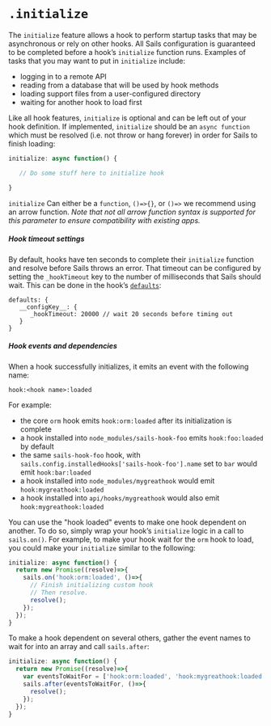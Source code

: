 # `.initialize`

The `initialize` feature allows a hook to perform startup tasks that may be asynchronous or rely on other hooks.  All Sails configuration is guaranteed to be completed before a hook&rsquo;s `initialize` function runs.  Examples of tasks that you may want to put in `initialize` include:

* logging in to a remote API
* reading from a database that will be used by hook methods
* loading support files from a user-configured directory
* waiting for another hook to load first

Like all hook features, `initialize` is optional and can be left out of your hook definition.  If implemented, `initialize` should be an `async function` which must be resolved (i.e. not throw or hang forever) in order for Sails to finish loading:

```javascript
initialize: async function() {

   // Do some stuff here to initialize hook

}
```
`initialize` Can either be a `function`, `()=>{}`, or `()=>` we recommend using an arrow function.
_Note that not all arrow function syntax is supported for this parameter to ensure compatibility with existing apps._


##### Hook timeout settings

By default, hooks have ten seconds to complete their `initialize` function and resolve before Sails throws an error.  That timeout can be configured by setting the `_hookTimeout` key to the number of milliseconds that Sails should wait.  This can be done in the hook&rsquo;s [`defaults`](https://sailsjs.com/documentation/concepts/extending-sails/hooks/hook-specification/defaults):

```
defaults: {
   __configKey__: {
      _hookTimeout: 20000 // wait 20 seconds before timing out
   }
}
```

##### Hook events and dependencies

When a hook successfully initializes, it emits an event with the following name:

`hook:<hook name>:loaded`

For example:

* the core `orm` hook emits `hook:orm:loaded` after its initialization is complete
* a hook installed into `node_modules/sails-hook-foo` emits `hook:foo:loaded` by default
* the same `sails-hook-foo` hook, with `sails.config.installedHooks['sails-hook-foo'].name` set to `bar` would emit `hook:bar:loaded`
* a hook installed into `node_modules/mygreathook` would emit `hook:mygreathook:loaded`
* a hook installed into `api/hooks/mygreathook` would also emit `hook:mygreathook:loaded`

You can use the "hook loaded" events to make one hook dependent on another.  To do so, simply wrap your hook&rsquo;s `initialize` logic in a call to `sails.on()`.  For example, to make your hook wait for the `orm` hook to load, you could make your `initialize` similar to the following:

```javascript
initialize: async function() {
  return new Promise((resolve)=>{
    sails.on('hook:orm:loaded', ()=>{
      // Finish initializing custom hook
      // Then resolve.
      resolve();
    });
  });
}
```

To make a hook dependent on several others, gather the event names to wait for into an array and call `sails.after`:

```javascript
initialize: async function() {
  return new Promise((resolve)=>{
    var eventsToWaitFor = ['hook:orm:loaded', 'hook:mygreathook:loaded'];
    sails.after(eventsToWaitFor, ()=>{
      resolve();
    });
  });
}
```


<docmeta name="displayName" value=".initialize()">
<docmeta name="stabilityIndex" value="3">
